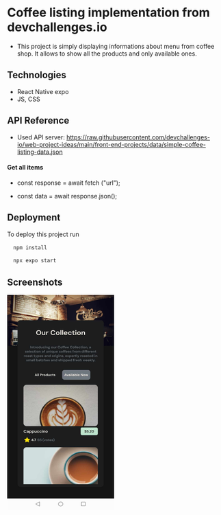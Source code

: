 
# Coffee listing implementation from devchallenges.io

- This project is simply displaying informations about menu from coffee shop. It allows to show all the products and only available ones.

## Technologies

 - React Native expo
 - JS, CSS


## API Reference
- Used API server: https://raw.githubusercontent.com/devchallenges-io/web-project-ideas/main/front-end-projects/data/simple-coffee-listing-data.json
#### Get all items


  - const response = await fetch ("url");

  - const data = await response.json();



## Deployment

To deploy this project run

```bash
  npm install
```
```bash
  npx expo start
```


## Screenshots

<img src="./assets/images/1.jpg" width=250 height=500>

